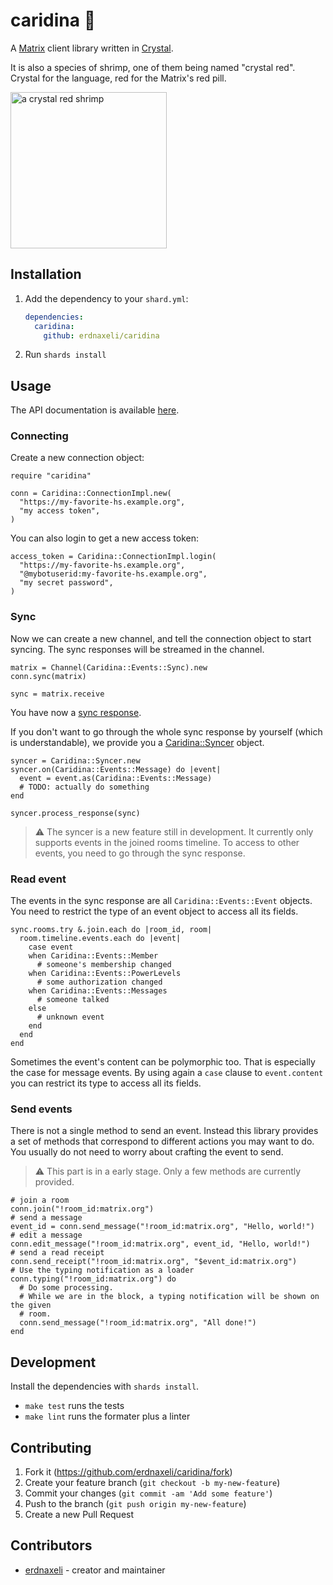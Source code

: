 # caridina 🦐

A [Matrix](https://matrix.org) client library written in [Crystal](https://crystal-lang.org).

It is also a species of shrimp, one of them being named "crystal red". Crystal for the language, red for the Matrix's red pill.

<img alt="a crystal red shrimp" src="https://upload.wikimedia.org/wikipedia/commons/4/46/Caridina-cf-cantonensis-red-bee.jpg" width=250/>

## Installation

1. Add the dependency to your `shard.yml`:

   ```yaml
   dependencies:
     caridina:
       github: erdnaxeli/caridina
   ```

2. Run `shards install`

## Usage

The API documentation is available [here](https://erdnaxeli.github.io/caridina/Caridina/ConnectionImpl.html).

### Connecting

Create a new connection object:

```crystal
require "caridina"

conn = Caridina::ConnectionImpl.new(
  "https://my-favorite-hs.example.org",
  "my access token",
)
```

You can also login to get a new access token:

```crystal
access_token = Caridina::ConnectionImpl.login(
  "https://my-favorite-hs.example.org",
  "@mybotuserid:my-favorite-hs.example.org",
  "my secret password",
)
```

### Sync

Now we can create a new channel, and tell the connection object to start syncing.
The sync responses will be streamed in the channel.

```Crystal
matrix = Channel(Caridina::Events::Sync).new
conn.sync(matrix)

sync = matrix.receive
```

You have now a [sync response](src/response/sync.cr).

If you don't want to go through the whole sync response by yourself (which is
understandable), we provide you a [Caridina::Syncer](src/syncer.cr) object.

```Crystal
syncer = Caridina::Syncer.new
syncer.on(Caridina::Events::Message) do |event|
  event = event.as(Caridina::Events::Message)
  # TODO: actually do something
end

syncer.process_response(sync)
```

> :warning: The syncer is a new feature still in development.
> It currently only supports events in the joined rooms timeline.
> To access to other events, you need to go through the sync response.

### Read event

The events in the sync response are all `Caridina::Events::Event` objects.
You need to restrict the type of an event object to access all its fields.

```Crystal
sync.rooms.try &.join.each do |room_id, room|
  room.timeline.events.each do |event|
    case event
    when Caridina::Events::Member
      # someone's membership changed
    when Caridina::Events::PowerLevels
      # some authorization changed
    when Caridina::Events::Messages
      # someone talked
    else
      # unknown event
    end
  end
end
```

Sometimes the event's content can be polymorphic too.
That is especially the case for message events.
By using again a `case` clause to `event.content` you can restrict its type to access all its fields.

### Send events

There is not a single method to send an event.
Instead this library provides a set of methods that correspond to different
actions you may want to do.
You usually do not need to worry about crafting the event to send.

> :warning: This part is in a early stage.
> Only a few methods are currently provided.

```Crystal
# join a room
conn.join("!room_id:matrix.org")
# send a message
event_id = conn.send_message("!room_id:matrix.org", "Hello, world!")
# edit a message
conn.edit_message("!room_id:matrix.org", event_id, "Hello, world!")
# send a read receipt
conn.send_receipt("!room_id:matrix.org", "$event_id:matrix.org")
# Use the typing notification as a loader
conn.typing("!room_id:matrix.org") do
  # Do some processing.
  # While we are in the block, a typing notification will be shown on the given
  # room.
  conn.send_message("!room_id:matrix.org", "All done!")
end
```

## Development

Install the dependencies with `shards install`.

* `make test` runs the tests
* `make lint` runs the formater plus a linter

## Contributing

1. Fork it (<https://github.com/erdnaxeli/caridina/fork>)
2. Create your feature branch (`git checkout -b my-new-feature`)
3. Commit your changes (`git commit -am 'Add some feature'`)
4. Push to the branch (`git push origin my-new-feature`)
5. Create a new Pull Request

## Contributors

- [erdnaxeli](https://github.com/erdnaxeli) - creator and maintainer
